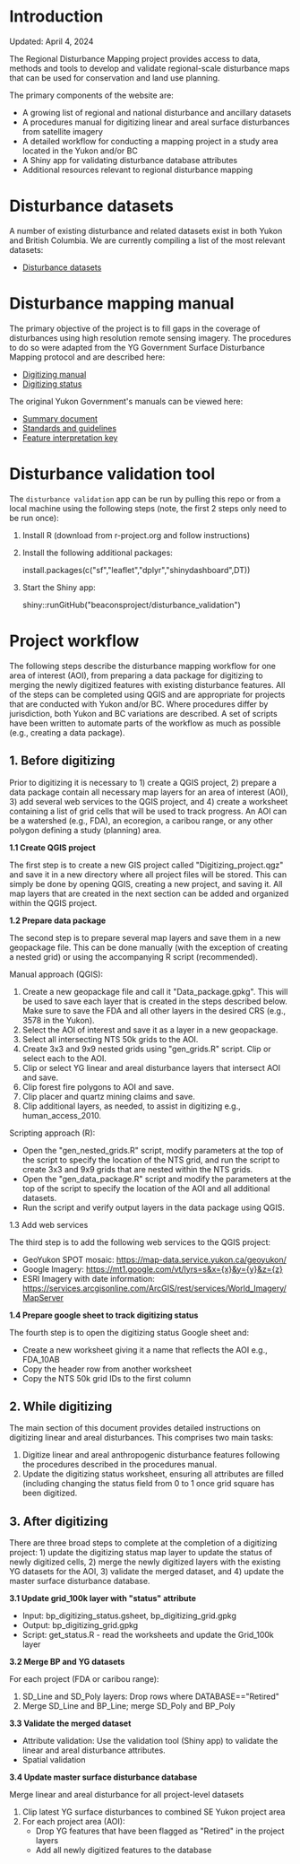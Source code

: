 # Introduction

Updated: April 4, 2024

The Regional Disturbance Mapping project provides access to data, methods and tools to develop and validate regional-scale disturbance maps that can be used for conservation and land use planning.

The primary components of the website are:

- A growing list of regional and national disturbance and ancillary datasets
- A procedures manual for digitizing linear and areal surface disturbances from satellite imagery
- A detailed workflow for conducting a mapping project in a study area located in the Yukon and/or BC
- A Shiny app for validating disturbance database attributes
- Additional resources relevant to regional disturbance mapping


# Disturbance datasets

A number of existing disturbance and related datasets exist in both Yukon and British Columbia. We are currently compiling a list of the most relevant datasets:

- [Disturbance datasets](https://docs.google.com/spreadsheets/d/1jrF-9GxjVUxCpmETts-CGrAiqsv6Wm407Qsez8uCN8k/edit#gid=506214747)


# Disturbance mapping manual

The primary objective of the project is to fill gaps in the coverage of disturbances using high resolution remote sensing imagery. The procedures to do so were adapted from the YG Government Surface Disturbance Mapping protocol and are described here:

- [Digitizing manual](https://docs.google.com/document/d/1pVEeJe09dDMEV8KVDPm5VlvCeTs8LtK8vEzI-lGqiC8/edit)
- [Digitizing status](https://docs.google.com/spreadsheets/d/14WEbqjB_3xVwuxKis1RJtjs9PfN7rkKLnOwQ8hq7qoU/edit#gid=0)

The original Yukon Government's manuals can be viewed here:

- [Summary document](https://drive.google.com/file/d/1LUja-JRxFI0Q2jeqqi8j-X0G0QRrzGEI/view?usp=sharing)
- [Standards and guidelines](https://drive.google.com/file/d/1mwLDDqO4COUW-2n3l09A_Q9fu04yLp71/view?usp=sharing)
- [Feature interpretation key](https://drive.google.com/file/d/1SpcR-r_lQn_urERG8_CUl7oRQRJUxOri/view?usp=sharing)


# Disturbance validation tool

The `disturbance validation` app can be run by pulling this repo or from a local machine using the following steps (note, the first 2 steps only need to be run once):

1. Install R (download from r-project.org and follow instructions)
2. Install the following additional packages:

    install.packages(c("sf","leaflet","dplyr","shinydashboard",DT))

3. Start the Shiny app:

    shiny::runGitHub("beaconsproject/disturbance_validation")


# Project workflow

The following steps describe the disturbance mapping workflow for one area of interest (AOI), from preparing a data package for digitizing to merging the newly digitized features with existing disturbance features. All of the steps can be completed using QGIS and are appropriate for projects that are conducted with Yukon and/or BC. Where procedures differ by jurisdiction, both Yukon and BC variations are described. A set of scripts have been written to automate parts of the workflow as much as possible (e.g., creating a data package).

## 1. Before digitizing

Prior to digitizing it is necessary to 1) create a QGIS project, 2) prepare a data package contain all necessary map layers for an area of interest (AOI), 3) add several web services to the QGIS project, and 4) create a worksheet containing a list of grid cells that will be used to track progress. An AOI can be a watershed (e.g., FDA), an ecoregion, a caribou range, or any other polygon defining a study (planning) area.

**1.1 Create QGIS project**

The first step is to create a new GIS project called "Digitizing_project.qgz" and save it in a new directory where all project files will be stored. This can simply be done by opening QGIS, creating a new project, and saving it. All map layers that are created in the next section can be added and organized within the QGIS project.

**1.2 Prepare data package**

The second step is to prepare several map layers and save them in a new geopackage file. This can be done manually (with the exception of creating a nested grid) or using the accompanying R script (recommended). 

Manual approach (QGIS):

1. Create a new geopackage file and call it "Data_package.gpkg". This will be used to save each layer that is created in the steps described below. Make sure to save the FDA and all other layers in the desired CRS (e.g., 3578 in the Yukon).
2. Select the AOI of interest and save it as a layer in a new geopackage.
3. Select all intersecting NTS 50k grids to the AOI.
4. Create 3x3 and 9x9 nested grids using "gen_grids.R" script. Clip or select each to the AOI.
5. Clip or select YG linear and areal disturbance layers that intersect AOI and save.
6. Clip forest fire polygons to AOI and save.
7. Clip placer and quartz mining claims and save.
8. Clip additional layers, as needed, to assist in digitizing e.g., human_access_2010.

Scripting approach (R):

- Open the "gen_nested_grids.R" script, modify parameters at the top of the script to specify the location of the NTS grid, and run the script to create 3x3 and 9x9 grids that are nested within the NTS grids.
- Open the "gen_data_package.R" script and modify the parameters at the top of the script to specify the location of the AOI and all additional datasets.
- Run the script and verify output layers in the data package using QGIS.

1.3 Add web services

The third step is to add the following web services to the QGIS project:

- GeoYukon SPOT mosaic: https://map-data.service.yukon.ca/geoyukon/ 
- Google Imagery: https://mt1.google.com/vt/lyrs=s&x={x}&y={y}&z={z} 
- ESRI Imagery with date information: https://services.arcgisonline.com/ArcGIS/rest/services/World_Imagery/MapServer 

**1.4 Prepare google sheet to track digitizing status**

The fourth step is to open the digitizing status Google sheet and:

- Create a new worksheet giving it a name that reflects the AOI e.g., FDA_10AB
- Copy the header row from another worksheet
- Copy the NTS 50k grid IDs to the first column

## 2. While digitizing

The main section of this document provides detailed instructions on digitizing linear and areal disturbances. This comprises two main tasks:

1. Digitize linear and areal anthropogenic disturbance features following the procedures described in the procedures manual.
2. Update the digitizing status worksheet, ensuring all attributes are filled (including changing the status field from 0 to 1 once grid square has been digitized.

## 3. After digitizing

There are three broad steps to complete at the completion of a digitizing project: 1) update the digitizing status map layer to update the status of newly digitized cells, 2) merge the newly digitized layers with the existing YG datasets for the AOI, 3) validate the merged dataset, and 4) update the master surface disturbance database. 

**3.1 Update grid_100k layer with "status" attribute**

- Input: bp_digitizing_status.gsheet, bp_digitizing_grid.gpkg
- Output: bp_digitizing_grid.gpkg
- Script: get_status.R - read the worksheets and update the Grid_100k layer

**3.2 Merge BP and YG datasets**

For each project (FDA or caribou range):

1. SD_Line and SD_Poly layers: Drop rows where DATABASE=="Retired"
2. Merge SD_Line and BP_Line; merge SD_Poly and BP_Poly

**3.3 Validate the merged dataset**

- Attribute validation: Use the validation tool (Shiny app) to validate the linear and areal disturbance attributes.
- Spatial validation

**3.4 Update master surface disturbance database**

Merge linear and areal disturbance for all project-level datasets

1. Clip latest YG surface disturbances to combined SE Yukon project area
2. For each project area (AOI):
    - Drop YG features that have been flagged as "Retired" in the project layers
    - Add all newly digitized features to the database
